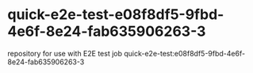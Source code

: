 # quick-e2e-test-e08f8df5-9fbd-4e6f-8e24-fab635906263-3
repository for use with E2E test job quick-e2e-test:e08f8df5-9fbd-4e6f-8e24-fab635906263-3
